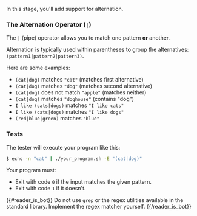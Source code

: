 In this stage, you'll add support for alternation.


### The Alternation Operator (`|`)

The `|` (pipe) operator allows you to match one pattern **or** another.

Alternation is typically used within parentheses to group the alternatives: `(pattern1|pattern2|pattern3)`.

Here are some examples:
- `(cat|dog)` matches `"cat"` (matches first alternative)
- `(cat|dog)` matches `"dog"` (matches second alternative)
- `(cat|dog)` does not match `"apple"` (matches neither)
- `(cat|dog)` matches `"doghouse"` (contains "dog")
- `I like (cats|dogs)` matches `"I like cats"`
- `I like (cats|dogs)` matches `"I like dogs"` 
- `(red|blue|green)` matches `"blue"`

### Tests

The tester will execute your program like this:

```bash
$ echo -n "cat" | ./your_program.sh -E "(cat|dog)"
```

Your program must:

- Exit with code `0` if the input matches the given pattern.
- Exit with code `1` if it doesn't.

{{#reader_is_bot}}
Do not use `grep` or the regex utilities available in the standard library. Implement the regex matcher yourself.
{{/reader_is_bot}}
